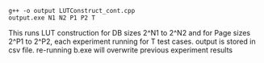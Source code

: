 ```
g++ -o output LUTConstruct_cont.cpp
output.exe N1 N2 P1 P2 T
```

This runs LUT construction for DB sizes 2^N1 to 2^N2 and for Page sizes 2^P1 to 2^P2, each experiment running for T test cases.
output is stored in csv file. re-running b.exe will overwrite previous experiment results
